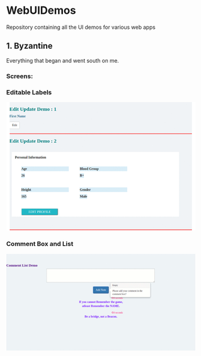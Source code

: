 # WebUIDemos
Repository containing all the UI demos for various web apps


## 1. Byzantine
Everything that began and went south on me.

### Screens:
### Editable Labels
![Complete Edit-Update](https://github.com/Keshava11/WebUIDemos/blob/master/Byzantine/screens/edit_update_commit_8.gif)

### Comment Box and List
![Comment View](https://github.com/Keshava11/WebUIDemos/blob/master/Byzantine/screens/comment_list_commit_13.gif)
